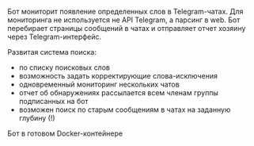 Бот мониторит появление определенных слов в Telegram-чатах.
Для мониторинга не используется не API Telegram, а парсинг в web. 
Бот перебирает страницы сообщений в чатах и отправляет отчет хозяину через Telegram-интерфейс. 

Развитая система поиска:
- по списку поисковых слов
- возможность задать корректирующие слова-исключения
- одновременный мониторинг нескольких чатов
- отчет об обнаружениях рассылается всем членам группы подписанных на бот
- возможен поиск по старым сообщениям в чатах на заданную глубину (!)

Бот в готовом Docker-контейнере 
